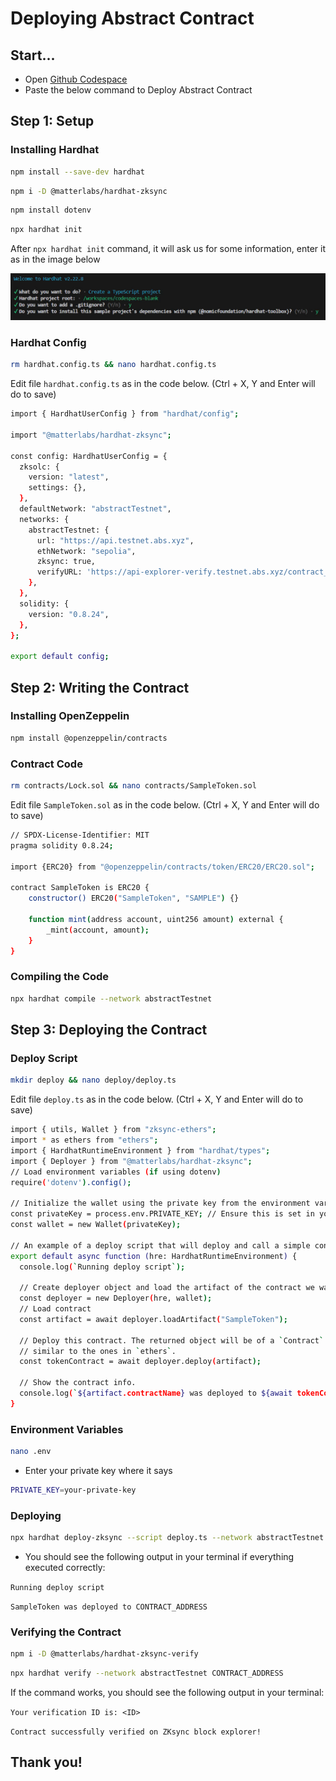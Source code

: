 # Deploying Abstract Contract

## Start...
- Open [Github Codespace](https://github.com/codespaces)
- Paste the below command to Deploy Abstract Contract
## Step 1: Setup
### Installing Hardhat
```bash
npm install --save-dev hardhat
```
```bash
npm i -D @matterlabs/hardhat-zksync
```
```bash
npm install dotenv
```
```bash
npx hardhat init
```
After `npx hardhat init` command, it will ask us for some information, enter it as in the image below

![hardhat2](https://github.com/ToanBm/abstract-contract/blob/main/hardhat-project.jpg)

### Hardhat Config
```bash
rm hardhat.config.ts && nano hardhat.config.ts
```
Edit file `hardhat.config.ts` as in the code below. 
(Ctrl + X, Y and Enter will do to save)
```bash
import { HardhatUserConfig } from "hardhat/config";
 
import "@matterlabs/hardhat-zksync";
 
const config: HardhatUserConfig = {
  zksolc: {
    version: "latest",
    settings: {},
  },
  defaultNetwork: "abstractTestnet",
  networks: {
    abstractTestnet: {
      url: "https://api.testnet.abs.xyz",
      ethNetwork: "sepolia",
      zksync: true,
      verifyURL: 'https://api-explorer-verify.testnet.abs.xyz/contract_verification',
    },
  },
  solidity: {
    version: "0.8.24",
  },
};
 
export default config;
```
## Step 2: Writing the Contract
### Installing OpenZeppelin
```bash
npm install @openzeppelin/contracts
```
### Contract Code
```bash
rm contracts/Lock.sol && nano contracts/SampleToken.sol
```
Edit file `SampleToken.sol` as in the code below. 
(Ctrl + X, Y and Enter will do to save)
```bash
// SPDX-License-Identifier: MIT
pragma solidity 0.8.24;
 
import {ERC20} from "@openzeppelin/contracts/token/ERC20/ERC20.sol";
 
contract SampleToken is ERC20 {
    constructor() ERC20("SampleToken", "SAMPLE") {}
 
    function mint(address account, uint256 amount) external {
        _mint(account, amount);
    }
}
```
### Compiling the Code
```bash
npx hardhat compile --network abstractTestnet
```
## Step 3: Deploying the Contract
### Deploy Script
```bash
mkdir deploy && nano deploy/deploy.ts
```
Edit file `deploy.ts` as in the code below. 
(Ctrl + X, Y and Enter will do to save)
```bash
import { utils, Wallet } from "zksync-ethers";
import * as ethers from "ethers";
import { HardhatRuntimeEnvironment } from "hardhat/types";
import { Deployer } from "@matterlabs/hardhat-zksync";
// Load environment variables (if using dotenv)
require('dotenv').config();

// Initialize the wallet using the private key from the environment variable
const privateKey = process.env.PRIVATE_KEY; // Ensure this is set in your .env file
const wallet = new Wallet(privateKey);

// An example of a deploy script that will deploy and call a simple contract.
export default async function (hre: HardhatRuntimeEnvironment) {
  console.log(`Running deploy script`);
 
  // Create deployer object and load the artifact of the contract we want to deploy.
  const deployer = new Deployer(hre, wallet);
  // Load contract
  const artifact = await deployer.loadArtifact("SampleToken");
 
  // Deploy this contract. The returned object will be of a `Contract` type,
  // similar to the ones in `ethers`.
  const tokenContract = await deployer.deploy(artifact);
 
  // Show the contract info.
  console.log(`${artifact.contractName} was deployed to ${await tokenContract.getAddress()}`);
}
```
### Environment Variables
```bash
nano .env
```
* Enter your private key where it says
```bash
PRIVATE_KEY=your-private-key
```
### Deploying
```bash
npx hardhat deploy-zksync --script deploy.ts --network abstractTestnet
```
* You should see the following output in your terminal if everything executed correctly:

`Running deploy script`

`SampleToken was deployed to CONTRACT_ADDRESS`
### Verifying the Contract
```bash
npm i -D @matterlabs/hardhat-zksync-verify
```
```bash
npx hardhat verify --network abstractTestnet CONTRACT_ADDRESS
```
If the command works, you should see the following output in your terminal:

`Your verification ID is: <ID>`

`Contract successfully verified on ZKsync block explorer!`

## Thank you!








